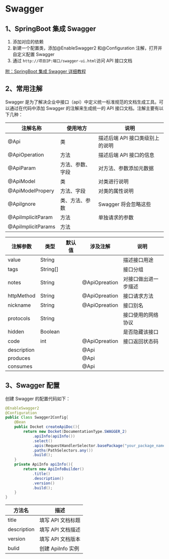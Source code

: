 
# Swagger

## 1、SpringBoot 集成 Swagger

1. 添加对应的依赖
2. 新建一个配置类，添加@EnableSwagger2 和@Configuration 注解，打开并自定义配置 Swagger
3. 通过 `http://项目IP:端口/swagger-ui.html`访问 API 接口文档

[附：SpringBoot 集成 Swagger 详细教程](http://www.imooc.com/wiki/swaggerlesson/springbootswagger.html)

## 2、常用注解

Swagger 是为了解决企业中接口（api）中定义统一标准规范的文档生成工具。可以通过在代码中添加 Swagger 的注解来生成统一的 API 接口文档。注解主要有以下几种：

| 注解名称           | 使用地方         | 说明                            |
| ------------------ | ---------------- | ------------------------------- |
| @Api               | 类               | 描述后端 API 接口类级别上的说明 |
| @ApiOperation      | 方法             | 描述后端 API 接口的信息         |
| @ApiParam          | 方法、参数、字段 | 对方法、参数添加元数据          |
| @ApiModel          | 类               | 对类进行说明                    |
| @ApiModelPropery   | 方法、字段       | 对类的属性说明                  |
| @ApiIgnore         | 类、方法、参数   | Swagger 将会忽略这些            |
| @ApiImplicitParam  | 方法             | 单独请求的参数                  |
| @ApiImplicitParams | 方法             |                                 |

| 注解参数    | 类型     | 默认值 | 涉及注解      | 说明                 |
| ----------- | -------- | ------ | ------------- | -------------------- |
| value       | String   |        |               | 描述接口用途         |
| tags        | String[] |        |               | 接口分组             |
| notes       | String   |        | @ApiOpreation | 对接口做出进一步描述 |
| httpMethod  | String   |        | @ApiOpreation | 接口请求方法         |
| nickname    | String   |        | @ApiOpreation | 接口别名             |
| protocols   | String   |        |               | 接口使用的网络协议   |
| hidden      | Boolean  |        |               | 是否隐藏该接口       |
| code        | int      |        | @ApiOpreation | 接口返回状态码       |
| description |          |        | @Api          |                      |
| produces    |          |        | @Api          |                      |
| consumes    |          |        | @Api          |                      |

## 3、Swagger 配置

创建 Swagger 的配置代码如下：

```java
@EnableSwagger2
@Configuration
public Class Swagger2Config{
    @Bean
    public Docket createApiDoc(){
        return new Docket(DocumentationType.SWAGGER_2)
            .apiInfo(apiInfo())
            .select()
            .apis(RequestHandlerSelector.basePackage("your_package_name"))
            .paths(PathSelectors.any())
            .build();
    }
    private ApiInfo apiInfo(){
        return new ApiInfoBuilder()
            .title()
            .description()
            .version()
            .build();
    }
}
```

| 方法名      | 描述              |
| ----------- | ----------------- |
| title       | 填写 API 文档标题 |
| description | 填写 API 文档描述 |
| version     | 填写 API 文档版本 |
| bulid       | 创建 ApiInfo 实例 |


